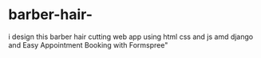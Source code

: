# barber-hair-
i design this barber hair cutting web app using html css and js amd django and Easy Appointment Booking with Formspree"
